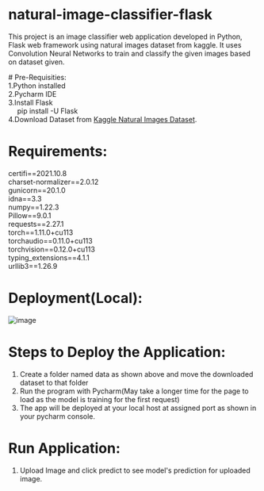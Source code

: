 # natural-image-classifier-flask
<p>This project is an image classifier web application  developed in Python, Flask web framework using natural images dataset from kaggle. It uses Convolution Neural Networks to train and classify the given images based on dataset given. </p>
# Pre-Requisities: <br/>
1.Python installed <br/>
2.Pycharm IDE <br/>
3.Install Flask <br/>
&emsp; pip install -U Flask <br/>
4.Download Dataset from <a href="https://www.kaggle.com/datasets/prasunroy/natural-images">Kaggle Natural Images Dataset</a>.

# Requirements:
certifi==2021.10.8 <br/>
charset-normalizer==2.0.12 <br/>
gunicorn==20.1.0 <br/>
idna==3.3 <br/>
numpy==1.22.3 <br/>
Pillow==9.0.1 <br/>
requests==2.27.1 <br/>
torch==1.11.0+cu113 <br/>
torchaudio==0.11.0+cu113 <br/>
torchvision==0.12.0+cu113 <br/>
typing_extensions==4.1.1 <br/>
urllib3==1.26.9 <br/>

# Deployment(Local):

![image](https://user-images.githubusercontent.com/39313346/166704278-4979488b-2133-44d0-a2b4-67feba2347f8.png)

# Steps to Deploy the Application:

1. Create a folder named data as shown above and move the downloaded dataset to that folder <br/>
2. Run the program with Pycharm(May take a longer time for the page to load as the model is training for the first request) <br/>
3. The app will be deployed at your local host at assigned port as shown in your pycharm console. <br/>

# Run Application:
1. Upload Image and click predict to see model's prediction for uploaded image.





